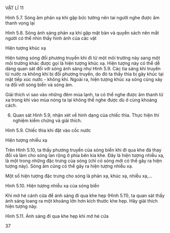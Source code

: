 VẬT LÍ 11

Hình 5.7. Sóng âm phản xạ khi gặp bức tường nên tai người nghe được âm thanh vọng lại

Hình 5.8. Sóng ánh sáng phản xạ khi gặp mặt bàn và quyển sách nên mắt người có thể nhìn thấy hình ảnh của các vật

Hiện tượng khúc xạ

Hiện tượng sóng đổi phương truyền khi đi từ một môi trường này sang một môi trường khác được gọi là hiện tượng khúc xạ. Hiện tượng này có thể dễ dàng quan sát đối với sóng ánh sáng như Hình 5.9. Các tia sáng khi truyền từ nước ra không khí bị đổi phương truyền, do đó ta thấy thìa bị gãy khúc tại mặt tiếp xúc nước - không khí. Ngoài ra, hiện tượng khúc xạ sóng cũng xảy ra đối với sóng biển và sóng âm.

Giải thích vì sao vào những đêm mùa lạnh, ta có thể nghe được âm thanh từ xa trong khi vào mùa nóng ta lại không thể nghe được dù ở cùng khoảng cách.

6. Quan sát Hình 5.9, nhận xét về hình dạng của chiếc thìa. Thực hiện thí nghiệm kiểm chứng và giải thích.

Hình 5.9. Chiếc thìa khi đặt vào cốc nước

Hiện tượng nhiễu xạ

Trên Hình 5.10, ta thấy phương truyền của sóng biển khi đi qua khe đá thay đổi và làm cho sóng lan rộng ở phía bên kia khe. Đây là hiện tượng nhiễu xạ, là một trong những đặc trưng của sóng (chỉ có sóng mới có thể gây ra hiện tượng này). Sóng âm cũng có thể gây ra hiện tượng nhiễu xạ.

Một số hiện tượng đặc trưng cho sóng là phản xạ, khúc xạ, nhiễu xạ,...

Hình 5.10. Hiện tượng nhiễu xạ của sóng biển

Khi mở hé cánh cửa để ánh sáng đi qua khe hẹp (Hình 5.11), ta quan sát thấy ánh sáng loang ra một khoảng lớn hơn kích thước khe hẹp. Hãy giải thích hiện tượng này.

Hình 5.11. Ánh sáng đi qua khe hẹp khi mở hé cửa

37